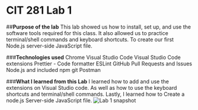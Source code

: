 # **CIT 281 Lab 1**
 
##**Purpose of the lab**
  This lab showed us how to install, set up, and use the software tools required for this class. It also allowed us to practice terminal/shell commands and keyboard shortcuts. To create our first Node.js server-side JavaScript file. 
  
###**Technologies used**
  Chrome
  Visual Studio Code
  Visual Studio Code extensions
  Prettier - Code formatter
  ESLint
  GitHub Pull Requests and Issues
  Node.js and included npm
  git
  Postman

###**What I learned from this Lab**
  I learned how to add and use the extensions on Visual Studio code. As well as how to use the keyboard shortcuts and terminal/shell commands. Lastly, I learned how to Create a node.js Server-side JavaScript file. ![Lab 1 snapshot](https://github.com/Ileana10/CIT281-Lab-1-/assets/169213876/fb94b1c6-e310-4689-8934-493dbfe301a3)
